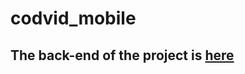 # codvid_mobile

## The back-end of the project is [here](https://github.com/Diatraore/codvid_back) 
